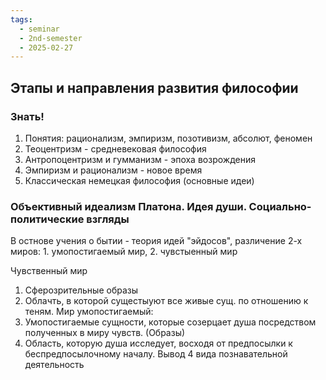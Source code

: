 ```yaml
---
tags:
  - seminar
  - 2nd-semester
  - 2025-02-27
---
```


## Этапы и направления развития философии

### Знать!

1. Понятия: рационализм, эмпиризм, позотивизм, абсолют, феномен
2. Теоцентризм - средневековая философия
3. Антропоцентризм и гумманизм - эпоха возрождения
4. Эмпиризм и рационализм - новое время
5. Классическая немецкая  философия (основные идеи)

### Объективный идеализм Платона. Идея души. Социально-политические взгляды

В остнове учения о бытии - теория идей "эйдосов", различение 2-х миров: 1. умопостигаемый мир, 2. чувстыенный мир

Чувственный мир
1. Сферозрительные образы
2. Облачть, в которой сущестыуют все живые сущ. по отношению к теням.
Мир умопостигаемый:
1. Умопостигаемые сущности, которые созерцает душа посредством полученных в миру чувств. (Образы)
2. Область, которую душа исследует, восходя от предпосылки к беспредпосылочному началу.
Вывод
4 вида познавательной деятельность